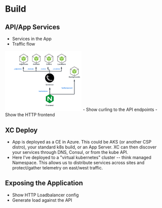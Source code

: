 # Build

## API/App Services

- Services in the App
- Traffic flow
<img src="./images/sentence-api-diagram.png" width=50% height=50%>
- Show curling to the API endpoints
- Show the HTTP frontend

## XC Deploy

- App is deployed as a CE in Azure. This could be AKS (or another CSP distro), your standard k8s build, or an App Server. XC can then discover your services through DNS, Consul, or from the kube API.
- Here I've deployed to a "virtual kubernetes" cluster -- think managed Namespace. This allows us to distribute services across sites and protect/gather telemetry on east/west traffic.

## Exposing the Application

- Show HTTP Loadbalancer config
- Generate load against the API